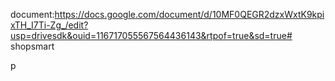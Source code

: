 document:https://docs.google.com/document/d/10MF0QEGR2dzxWxtK9kpixTH_I7Ti-Zg_/edit?usp=drivesdk&ouid=116717055567564436143&rtpof=true&sd=true# shopsmart

p
